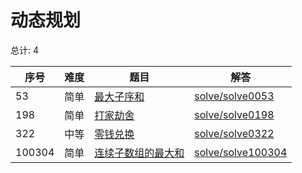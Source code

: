 # 动态规划

<!--- table -->

总计: 4

| 序号   | 难度 | 题目                                                                                        | 解答                                      |
| ------ | ---- | ------------------------------------------------------------------------------------------- | ----------------------------------------- |
| 53     | 简单 | [最大子序和](https://leetcode-cn.com/problems/maximum-subarray/)                            | [solve/solve0053](../solve/solve0053)     |
| 198    | 简单 | [打家劫舍](https://leetcode-cn.com/problems/house-robber/)                                  | [solve/solve0198](../solve/solve0198)     |
| 322    | 中等 | [零钱兑换](https://leetcode-cn.com/problems/coin-change/)                                   | [solve/solve0322](../solve/solve0322)     |
| 100304 | 简单 | [连续子数组的最大和](https://leetcode-cn.com/problems/lian-xu-zi-shu-zu-de-zui-da-he-lcof/) | [solve/solve100304](../solve/solve100304) |
